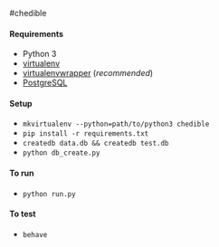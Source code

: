 #chedible

#### Requirements
- Python 3 
- [virtualenv](https://virtualenv.pypa.io/en/latest/installation.html) 
- [virtualenvwrapper](https://virtualenvwrapper.readthedocs.org/en/latest/) (*recommended*)
- [PostgreSQL](https://github.com/CheriPai/chedible/blob/master/docs/install_postgres.md)


#### Setup
- ```mkvirtualenv --python=path/to/python3 chedible```
- ```pip install -r requirements.txt```
- ```createdb data.db && createdb test.db```
- ```python db_create.py```


#### To run
- ```python run.py```


#### To test
- ```behave```
